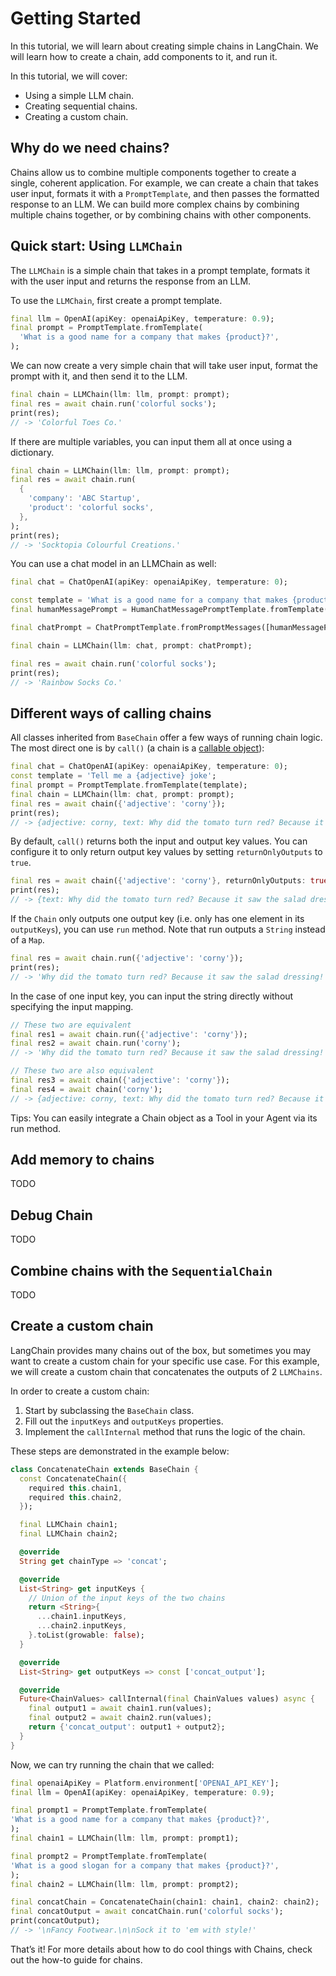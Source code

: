 # Getting Started

In this tutorial, we will learn about creating simple chains in LangChain. We will learn how to 
create a chain, add components to it, and run it.

In this tutorial, we will cover:

- Using a simple LLM chain.
- Creating sequential chains.
- Creating a custom chain.

## Why do we need chains?

Chains allow us to combine multiple components together to create a single, coherent application. 
For example, we can create a chain that takes user input, formats it with a `PromptTemplate`, and 
then passes the formatted response to an LLM. We can build more complex chains by combining 
multiple chains together, or by combining chains with other components.

## Quick start: Using `LLMChain`

The `LLMChain` is a simple chain that takes in a prompt template, formats it with the user input 
and returns the response from an LLM.

To use the `LLMChain`, first create a prompt template.

```dart
final llm = OpenAI(apiKey: openaiApiKey, temperature: 0.9);
final prompt = PromptTemplate.fromTemplate(
  'What is a good name for a company that makes {product}?',
);
```

We can now create a very simple chain that will take user input, format the prompt with it, and 
then send it to the LLM.

```dart
final chain = LLMChain(llm: llm, prompt: prompt);
final res = await chain.run('colorful socks');
print(res);
// -> 'Colorful Toes Co.'
```

If there are multiple variables, you can input them all at once using a dictionary.

```dart
final chain = LLMChain(llm: llm, prompt: prompt);
final res = await chain.run(
  {
    'company': 'ABC Startup',
    'product': 'colorful socks',
  },
);
print(res);
// -> 'Socktopia Colourful Creations.'
```

You can use a chat model in an LLMChain as well:

```dart
final chat = ChatOpenAI(apiKey: openaiApiKey, temperature: 0);

const template = 'What is a good name for a company that makes {product}?';
final humanMessagePrompt = HumanChatMessagePromptTemplate.fromTemplate(template);

final chatPrompt = ChatPromptTemplate.fromPromptMessages([humanMessagePrompt]);

final chain = LLMChain(llm: chat, prompt: chatPrompt);

final res = await chain.run('colorful socks');
print(res);
// -> 'Rainbow Socks Co.'
```

## Different ways of calling chains

All classes inherited from `BaseChain` offer a few ways of running chain logic. The most direct one 
is by `call()` (a chain is a [callable object](https://dart.dev/language/callable-objects)):

```dart
final chat = ChatOpenAI(apiKey: openaiApiKey, temperature: 0);
const template = 'Tell me a {adjective} joke';
final prompt = PromptTemplate.fromTemplate(template);
final chain = LLMChain(llm: chat, prompt: prompt);
final res = await chain({'adjective': 'corny'});
print(res);
// -> {adjective: corny, text: Why did the tomato turn red? Because it saw the salad dressing!}
```

By default, `call()` returns both the input and output key values. You can configure it to only 
return output key values by setting `returnOnlyOutputs` to `true`.

```dart
final res = await chain({'adjective': 'corny'}, returnOnlyOutputs: true);
print(res);
// -> {text: Why did the tomato turn red? Because it saw the salad dressing!}
```

If the `Chain` only outputs one output key (i.e. only has one element in its `outputKeys`), you can 
use `run` method. Note that run outputs a `String` instead of a `Map`.

```dart
final res = await chain.run({'adjective': 'corny'});
print(res);
// -> 'Why did the tomato turn red? Because it saw the salad dressing!'
```

In the case of one input key, you can input the string directly without specifying the input 
mapping.

```dart
// These two are equivalent
final res1 = await chain.run({'adjective': 'corny'});
final res2 = await chain.run('corny');
// -> 'Why did the tomato turn red? Because it saw the salad dressing!'

// These two are also equivalent
final res3 = await chain({'adjective': 'corny'});
final res4 = await chain('corny');
// -> {adjective: corny, text: Why did the tomato turn red? Because it saw the salad dressing!}
```

Tips: You can easily integrate a Chain object as a Tool in your Agent via its run method.

## Add memory to chains

TODO

## Debug Chain

TODO

## Combine chains with the `SequentialChain`

TODO

## Create a custom chain

LangChain provides many chains out of the box, but sometimes you may want to create a custom chain 
for your specific use case. For this example, we will create a custom chain that concatenates the 
outputs of 2 `LLMChains`.

In order to create a custom chain:

1. Start by subclassing the `BaseChain` class. 
2. Fill out the `inputKeys` and `outputKeys` properties. 
3. Implement the `callInternal` method that runs the logic of the chain.

These steps are demonstrated in the example below:

```dart
class ConcatenateChain extends BaseChain {
  const ConcatenateChain({
    required this.chain1,
    required this.chain2,
  });

  final LLMChain chain1;
  final LLMChain chain2;

  @override
  String get chainType => 'concat';

  @override
  List<String> get inputKeys {
    // Union of the input keys of the two chains
    return <String>{
      ...chain1.inputKeys,
      ...chain2.inputKeys,
    }.toList(growable: false);
  }

  @override
  List<String> get outputKeys => const ['concat_output'];

  @override
  Future<ChainValues> callInternal(final ChainValues values) async {
    final output1 = await chain1.run(values);
    final output2 = await chain2.run(values);
    return {'concat_output': output1 + output2};
  }
}
```

Now, we can try running the chain that we called:

```dart
final openaiApiKey = Platform.environment['OPENAI_API_KEY'];
final llm = OpenAI(apiKey: openaiApiKey, temperature: 0.9);

final prompt1 = PromptTemplate.fromTemplate(
'What is a good name for a company that makes {product}?',
);
final chain1 = LLMChain(llm: llm, prompt: prompt1);

final prompt2 = PromptTemplate.fromTemplate(
'What is a good slogan for a company that makes {product}?',
);
final chain2 = LLMChain(llm: llm, prompt: prompt2);

final concatChain = ConcatenateChain(chain1: chain1, chain2: chain2);
final concatOutput = await concatChain.run('colorful socks');
print(concatOutput);
// -> '\nFancy Footwear.\n\nSock it to 'em with style!'
```

That’s it! For more details about how to do cool things with Chains, check out the how-to guide 
for chains.
